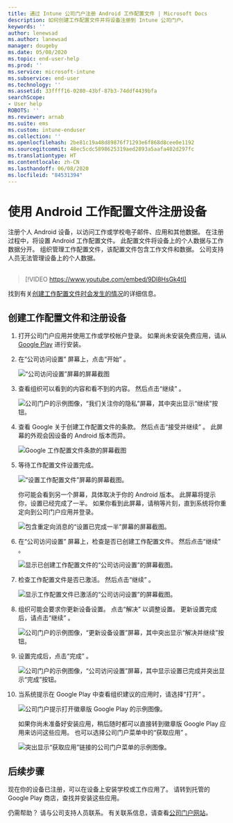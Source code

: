 ```yaml
---
title: 通过 Intune 公司门户注册 Android 工作配置文件 | Microsoft Docs
description: 如何创建工作配置文件并将设备注册到 Intune 公司门户。
keywords: ''
author: lenewsad
ms.author: lanewsad
manager: dougeby
ms.date: 05/08/2020
ms.topic: end-user-help
ms.prod: ''
ms.service: microsoft-intune
ms.subservice: end-user
ms.technology: ''
ms.assetid: 33ffff16-0280-43bf-87b3-74ddf4439bfa
searchScope:
- User help
ROBOTS: ''
ms.reviewer: arnab
ms.suite: ems
ms.custom: intune-enduser
ms.collection: ''
ms.openlocfilehash: 2be81c19a48d89876f71293e6f868d8cee0e1192
ms.sourcegitcommit: 48ec5cdc5898625319aed2893a5aafa402d297fc
ms.translationtype: HT
ms.contentlocale: zh-CN
ms.lasthandoff: 06/08/2020
ms.locfileid: "84531394"
---
```

# <a name="enroll-device-with-android-work-profile"></a>使用 Android 工作配置文件注册设备

注册个人 Android 设备，以访问工作或学校电子邮件、应用和其他数据。 在注册过程中，将设置 Android 工作配置文件。 此配置文件将设备上的个人数据与工作数据分开。 组织管理工作配置文件，该配置文件包含工作文件和数据。 公司支持人员无法管理设备上的个人数据。  
</br>
> [!VIDEO https://www.youtube.com/embed/9Dl8HsGk4tI]

找到有关[创建工作配置文件时会发生的情况](what-happens-when-you-create-a-work-profile-android.md)的详细信息。

## <a name="create-work-profile-and-enroll-device"></a>创建工作配置文件和注册设备

1. 打开公司门户应用并使用工作或学校帐户登录。 如果尚未安装免费应用，请从 [Google Play](https://play.google.com/store/apps/details?id=com.microsoft.windowsintune.companyportal) 进行安装。  

2. 在“公司访问设置”  屏幕上，点击“开始”  。  

    ![“公司访问设置”屏幕的屏幕截图](./media/access-setup-work-profile-1911.png)  

3. 查看组织可以看到的内容和看不到的内容。 然后点击“继续”  。 

    ![公司门户的示例图像，“我们关注你的隐私”屏幕，其中突出显示“继续”按钮。](./media/android-privacy-screen-1911.png)  

4. 查看 Google 关于创建工作配置文件的条款。 然后点击“接受并继续”  。 此屏幕的外观会因设备的 Android 版本而异。 

    ![Google 工作配置文件条款的屏幕截图](./media/android-wp-05-1908.png)  

5. 等待工作配置文件设置完成。  

    ![“设置工作配置文件”屏幕的屏幕截图。](./media/android-wp-05a-1908.png)  

   你可能会看到另一个屏幕，具体取决于你的 Android 版本。 此屏幕将提示你，设置已经完成了一半。 如果你看到此屏幕，请稍等片刻，直到系统将你重定向到公司门户应用并登录。  

    ![包含重定向消息的“设置已完成一半”屏幕的屏幕截图。](./media/android-wp-05b-1908.png)  

6. 在“公司访问设置”  屏幕上，检查是否已创建工作配置文件。 然后点击“继续”  。  

    ![显示已创建工作配置文件的“公司访问设置”的屏幕截图。](./media/work-profile-complete-1911.png)  

7. 检查工作配置文件是否已激活。 然后点击“继续”  。 

    ![显示工作配置文件已激活的“公司访问设置”的屏幕截图。](./media/work-profile-active-1911.png)  

8. 组织可能会要求你更新设备设置。 点击“解决”  以调整设置。 更新设置完成后，请点击“继续”  。    

    ![公司门户的示例图像，“更新设备设置”屏幕，其中突出显示“解决并继续”按钮。](./media/resolve-settings-1911.png) 


9. 设置完成后，点击“完成”  。  

    ![公司门户的示例图像，“公司访问设置”屏幕，其中显示设置已完成并突出显示“完成”按钮。](./media/work-profile-done-1911.png)  

10. 当系统提示在 Google Play 中查看组织建议的应用时，请选择“打开”  。 

    ![公司门户提示打开徽章版 Google Play 的示例图像。](./media/get-apps-banner-android-2005.png) 

    如果你尚未准备好安装应用，稍后随时都可以直接转到徽章版 Google Play 应用来访问这些应用。 也可以选择公司门户菜单中的“获取应用”  。  

    ![突出显示“获取应用”链接的公司门户菜单的示例图像。](./media/updated-drawer-android-2005.png) 



## <a name="next-steps"></a>后续步骤  

现在你的设备已注册，可以在设备上安装学校或工作应用了。 请转到托管的 Google Play 商店，查找并安装这些应用。 

仍需帮助？ 请与公司支持人员联系。 有关联系信息，请查看[公司门户网站](https://go.microsoft.com/fwlink/?linkid=2010980)。
